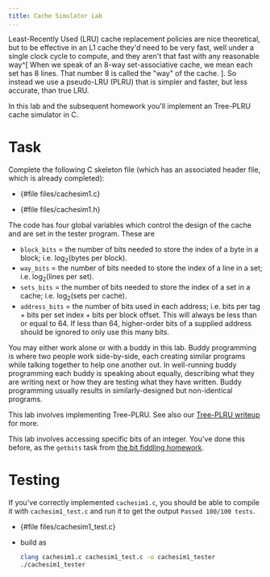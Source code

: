 ```yaml
---
title: Cache Simulator Lab
...
```


Least-Recently Used (LRU) cache replacement policies are nice theoretical, but to be effective in an L1 cache they'd need to be very fast, well under a single clock cycle to compute, and they aren't that fast with any reasonable way^[
    When we speak of an 8-way set-associative cache, we mean each set has 8 lines.
    That number 8 is called the "way" of the cache.
].
So instead we use a pseudo-LRU (PLRU) that is simpler and faster, but less accurate, than true LRU.

In this lab and the subsequent homework you'll implement an Tree-PLRU cache simulator in C.

# Task

Complete the following C skeleton file (which has an associated header file, which is already completed):

- {#file files/cachesim1.c}

- {#file files/cachesim1.h}

The code has four global variables which control the design of the cache and are set in the tester program. These are

- `block_bits` = the number of bits needed to store the index of a byte in a block; i.e. $\log_2(\text{bytes per block})$.
- `way_bits` = the number of bits needed to store the index of a line in a set; i.e. $\log_2(\text{lines per set})$.
- `sets_bits` = the number of bits needed to store the index of a set in a cache; i.e. $\log_2(\text{sets per cache})$.
- `address_bits` = the number of bits used in each address; i.e. $\text{bits per tag} + \text{bits per set index} + \text{bits per block offset}$. This will always be less than or equal to 64. If less than 64, higher-order bits of a supplied address should be ignored to only use this many bits.

You may either work alone or with a buddy in this lab.
Buddy programming is where two people work side-by-side,
each creating similar programs while talking together to help one another out.
In well-running buddy programming each buddy is speaking about equally,
describing what they are writing next or how they are testing what they have written.
Buddy programming usually results in similarly-designed but non-identical programs.

This lab involves implementing Tree-PLRU. See also our [Tree-PLRU writeup](tree-plru.html) for more.

This lab involves accessing specific bits of an integer.
You've done this before, as the `getbits` task from [the bit fiddling homework](bitfiddle.html).


# Testing

If you've correctly implemented `cachesim1.c`, you should be able to compile it with `cachesim1_test.c` and run it to get the output `Passed 100/100 tests`.

-   {#file files/cachesim1_test.c}

-   build as

    ```bash
    clang cachesim1.c cachesim1_test.c -o cachesim1_tester
    ./cachesim1_tester
    ```
